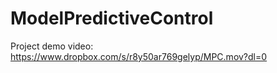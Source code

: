# ModelPredictiveControl
Project demo video:
https://www.dropbox.com/s/r8y50ar769gelyp/MPC.mov?dl=0
